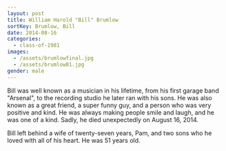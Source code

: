 ```yaml
---
layout: post
title: William Harold "Bill" Brumlow
sortKey: Brumlow, Bill
date: 2014-08-16
categories:
  - class-of-1981
images:
  - /assets/brumlowfinal.jpg
  - /assets/brumlow81.jpg
gender: male
---
```

Bill was well known as a musician in his lifetime, from his first garage band "Arsenal", to the recording studio he later ran with his sons. He was also known as a great friend, a super funny guy, and a person who was very positive and kind. He was always making people smile and laugh, and he was one of a kind. Sadly, he died unexpectedly on August 16, 2014.

Bill left behind a wife of twenty-seven years, Pam, and two sons who he loved with all of his heart. He was 51 years old.